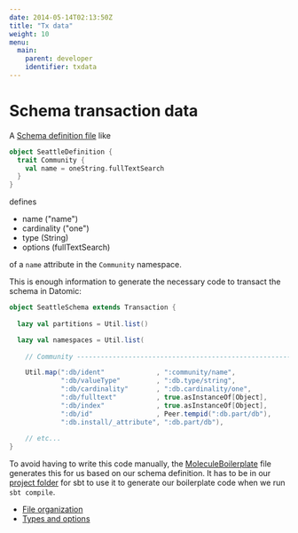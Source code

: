 ```yaml
---
date: 2014-05-14T02:13:50Z
title: "Tx data"
weight: 10
menu:
  main:
    parent: developer
    identifier: txdata
---
```


# Schema transaction data

A [Schema definition file](/schema/definition) like
```scala
object SeattleDefinition {
  trait Community {
    val name = oneString.fullTextSearch
  }
}
```
defines 

- name ("name")
- cardinality ("one")
- type (String)
- options (fullTextSearch)

of a `name` attribute in the `Community` namespace.


This is enough information to generate the necessary code to transact the schema in Datomic:

```scala
object SeattleSchema extends Transaction {
  
  lazy val partitions = Util.list()

  lazy val namespaces = Util.list(
    
    // Community --------------------------------------------------------

    Util.map(":db/ident"             , ":community/name",
             ":db/valueType"         , ":db.type/string",
             ":db/cardinality"       , ":db.cardinality/one",
             ":db/fulltext"          , true.asInstanceOf[Object],
             ":db/index"             , true.asInstanceOf[Object],
             ":db/id"                , Peer.tempid(":db.part/db"),
             ":db.install/_attribute", ":db.part/db"),
             
    // etc...
}
```

To avoid having to write this code manually, the [MoleculeBoilerplate](https://github.com/scalamolecule/molecule/blob/master/project/MoleculeBoilerplate.scala) file generates this for us based on our schema definition. It has to be in our [project folder](https://github.com/scalamolecule/molecule/tree/master/project) for sbt to use it to generate our boilerplate code when we run `sbt compile`.

- [File organization](/manual/schema/files)
- [Types and options](/manual/schema/definition)
